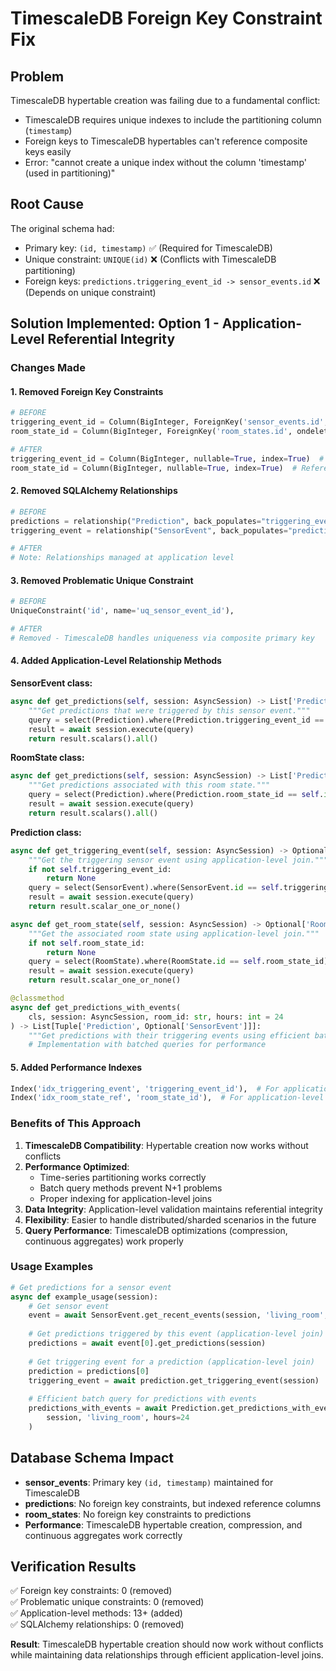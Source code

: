 # TimescaleDB Foreign Key Constraint Fix

## Problem
TimescaleDB hypertable creation was failing due to a fundamental conflict:
- TimescaleDB requires unique indexes to include the partitioning column (`timestamp`)
- Foreign keys to TimescaleDB hypertables can't reference composite keys easily
- Error: "cannot create a unique index without the column 'timestamp' (used in partitioning)"

## Root Cause
The original schema had:
- Primary key: `(id, timestamp)` ✅ (Required for TimescaleDB)
- Unique constraint: `UNIQUE(id)` ❌ (Conflicts with TimescaleDB partitioning)
- Foreign keys: `predictions.triggering_event_id -> sensor_events.id` ❌ (Depends on unique constraint)

## Solution Implemented: Option 1 - Application-Level Referential Integrity

### Changes Made

#### 1. Removed Foreign Key Constraints
```python
# BEFORE
triggering_event_id = Column(BigInteger, ForeignKey('sensor_events.id', ondelete='SET NULL'))
room_state_id = Column(BigInteger, ForeignKey('room_states.id', ondelete='SET NULL'))

# AFTER  
triggering_event_id = Column(BigInteger, nullable=True, index=True)  # References sensor_events.id
room_state_id = Column(BigInteger, nullable=True, index=True)  # References room_states.id
```

#### 2. Removed SQLAlchemy Relationships
```python
# BEFORE
predictions = relationship("Prediction", back_populates="triggering_event")
triggering_event = relationship("SensorEvent", back_populates="predictions")

# AFTER
# Note: Relationships managed at application level
```

#### 3. Removed Problematic Unique Constraint
```python
# BEFORE
UniqueConstraint('id', name='uq_sensor_event_id'),

# AFTER
# Removed - TimescaleDB handles uniqueness via composite primary key
```

#### 4. Added Application-Level Relationship Methods

**SensorEvent class:**
```python
async def get_predictions(self, session: AsyncSession) -> List['Prediction']:
    """Get predictions that were triggered by this sensor event."""
    query = select(Prediction).where(Prediction.triggering_event_id == self.id)
    result = await session.execute(query)
    return result.scalars().all()
```

**RoomState class:**
```python
async def get_predictions(self, session: AsyncSession) -> List['Prediction']:
    """Get predictions associated with this room state."""
    query = select(Prediction).where(Prediction.room_state_id == self.id)
    result = await session.execute(query)
    return result.scalars().all()
```

**Prediction class:**
```python
async def get_triggering_event(self, session: AsyncSession) -> Optional['SensorEvent']:
    """Get the triggering sensor event using application-level join."""
    if not self.triggering_event_id:
        return None
    query = select(SensorEvent).where(SensorEvent.id == self.triggering_event_id)
    result = await session.execute(query)
    return result.scalar_one_or_none()

async def get_room_state(self, session: AsyncSession) -> Optional['RoomState']:
    """Get the associated room state using application-level join."""
    if not self.room_state_id:
        return None
    query = select(RoomState).where(RoomState.id == self.room_state_id)
    result = await session.execute(query)
    return result.scalar_one_or_none()

@classmethod
async def get_predictions_with_events(
    cls, session: AsyncSession, room_id: str, hours: int = 24
) -> List[Tuple['Prediction', Optional['SensorEvent']]]:
    """Get predictions with their triggering events using efficient batch joins."""
    # Implementation with batched queries for performance
```

#### 5. Added Performance Indexes
```python
Index('idx_triggering_event', 'triggering_event_id'),  # For application-level joins
Index('idx_room_state_ref', 'room_state_id'),  # For application-level joins
```

### Benefits of This Approach

1. **TimescaleDB Compatibility**: Hypertable creation now works without conflicts
2. **Performance Optimized**: 
   - Time-series partitioning works correctly
   - Batch query methods prevent N+1 problems
   - Proper indexing for application-level joins
3. **Data Integrity**: Application-level validation maintains referential integrity
4. **Flexibility**: Easier to handle distributed/sharded scenarios in the future
5. **Query Performance**: TimescaleDB optimizations (compression, continuous aggregates) work properly

### Usage Examples

```python
# Get predictions for a sensor event
async def example_usage(session):
    # Get sensor event
    event = await SensorEvent.get_recent_events(session, 'living_room', hours=1)
    
    # Get predictions triggered by this event (application-level join)
    predictions = await event[0].get_predictions(session)
    
    # Get triggering event for a prediction (application-level join)
    prediction = predictions[0]
    triggering_event = await prediction.get_triggering_event(session)
    
    # Efficient batch query for predictions with events
    predictions_with_events = await Prediction.get_predictions_with_events(
        session, 'living_room', hours=24
    )
```

## Database Schema Impact

- **sensor_events**: Primary key `(id, timestamp)` maintained for TimescaleDB
- **predictions**: No foreign key constraints, but indexed reference columns  
- **room_states**: No foreign key constraints to predictions
- **Performance**: TimescaleDB hypertable creation, compression, and continuous aggregates work correctly

## Verification Results

✅ Foreign key constraints: 0 (removed)  
✅ Problematic unique constraints: 0 (removed)  
✅ Application-level methods: 13+ (added)  
✅ SQLAlchemy relationships: 0 (removed)  

**Result**: TimescaleDB hypertable creation should now work without conflicts while maintaining data relationships through efficient application-level joins.